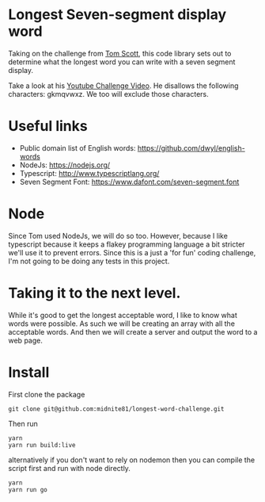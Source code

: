 # Longest Seven-segment display word

Taking on the challenge from [Tom Scott](https://twitter.com/tomscott), this code library sets out to determine what 
the longest word you can write with a seven segment display. 

Take a look at his [Youtube Challenge Video](https://www.youtube.com/watch?v=zp4BMR88260). He disallows the following 
characters: gkmqvwxz. We too will exclude those characters. 

# Useful links

- Public domain list of English words: https://github.com/dwyl/english-words
- NodeJs: https://nodejs.org/
- Typescript: http://www.typescriptlang.org/
- Seven Segment Font: https://www.dafont.com/seven-segment.font

# Node

Since Tom used NodeJs, we will do so too. However, because I like typescript because it keeps a flakey programming 
language a bit stricter we'll use it to prevent errors. Since this is a just a 'for fun' coding challenge, I'm not
going to be doing any tests in this project. 

# Taking it to the next level. 

While it's good to get the longest acceptable word, I like to know what words were possible. As such we will be creating
an array with all the acceptable words. And then we will create a server and output the word to a web page. 

# Install

First clone the package
```
git clone git@github.com:midnite81/longest-word-challenge.git
```

Then run
```
yarn
yarn run build:live
```

alternatively if you don't want to rely on nodemon then you can compile the script first and run with node directly.

```
yarn
yarn run go
```

